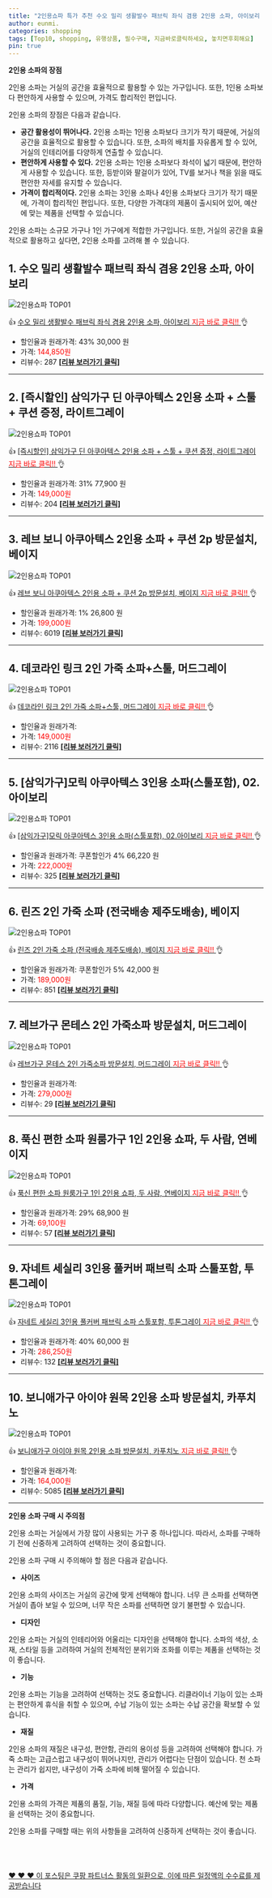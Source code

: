 ```yaml
---
title: "2인용쇼파 특가 추천 수오 밀리 생활발수 패브릭 좌식 겸용 2인용 소파, 아이보리 비교 장점"
author: eunmi.
categories: shopping
tags: [Top10, shopping, 유행상품, 필수구매, 지금바로클릭하세요, 놓치면후회해요]
pin: true
---
```

**2인용 소파의 장점**

2인용 소파는 거실의 공간을 효율적으로 활용할 수 있는 가구입니다. 또한, 1인용 소파보다 편안하게 사용할 수 있으며, 가격도 합리적인 편입니다.

2인용 소파의 장점은 다음과 같습니다.

* **공간 활용성이 뛰어나다.** 2인용 소파는 1인용 소파보다 크기가 작기 때문에, 거실의 공간을 효율적으로 활용할 수 있습니다. 또한, 소파의 배치를 자유롭게 할 수 있어, 거실의 인테리어를 다양하게 연출할 수 있습니다.
* **편안하게 사용할 수 있다.** 2인용 소파는 1인용 소파보다 좌석이 넓기 때문에, 편안하게 사용할 수 있습니다. 또한, 등받이와 팔걸이가 있어, TV를 보거나 책을 읽을 때도 편안한 자세를 유지할 수 있습니다.
* **가격이 합리적이다.** 2인용 소파는 3인용 소파나 4인용 소파보다 크기가 작기 때문에, 가격이 합리적인 편입니다. 또한, 다양한 가격대의 제품이 출시되어 있어, 예산에 맞는 제품을 선택할 수 있습니다.

2인용 소파는 소규모 가구나 1인 가구에게 적합한 가구입니다. 또한, 거실의 공간을 효율적으로 활용하고 싶다면, 2인용 소파를 고려해 볼 수 있습니다.

   

## 1. 수오 밀리 생활발수 패브릭 좌식 겸용 2인용 소파, 아이보리

![2인용쇼파 TOP01](https://thumbnail9.coupangcdn.com/thumbnails/remote/230x230ex/image/rs_quotation_api/yp9qgo50/49e8522fa4da4a0995584de93bb0bdc2.jpg)


👍 [수오 밀리 생활발수 패브릭 좌식 겸용 2인용 소파, 아이보리 <font color=red> 지금 바로 클릭!! </font> ](https://link.coupang.com/re/AFFSDP?lptag=AF3617701&subid=GithubCoopas&pageKey=6771083080&traceid=V0-153&itemId=15898752438&vendorItemId=83106858405) 👌 


- 할인율과 원래가격: 43%  30,000   원
- 가격: <span style='color:red'>144,850원</span>
- 리뷰수: 287  [**[리뷰 보러가기 클릭]**](https://link.coupang.com/re/AFFSDP?lptag=AF3617701&subid=GithubCoopas&pageKey=6771083080&traceid=V0-153&itemId=15898752438&vendorItemId=83106858405)

---


   

## 2. [즉시할인] 삼익가구 딘 아쿠아텍스 2인용 소파 + 스툴 + 쿠션 증정, 라이트그레이

![2인용쇼파 TOP01](https://thumbnail8.coupangcdn.com/thumbnails/remote/230x230ex/image/vendor_inventory/6e43/aa35a96ee589ffc9db43f6f7886e44020b19c9287e14a79986254a1f3529.jpg)


👍 [[즉시할인] 삼익가구 딘 아쿠아텍스 2인용 소파 + 스툴 + 쿠션 증정, 라이트그레이 <font color=red> 지금 바로 클릭!! </font> ](https://link.coupang.com/re/AFFSDP?lptag=AF3617701&subid=GithubCoopas&pageKey=7198907050&traceid=V0-153&itemId=18192018852&vendorItemId=80859245390) 👌 


- 할인율과 원래가격: 31%  77,900   원
- 가격: <span style='color:red'>149,000원</span>
- 리뷰수: 204  [**[리뷰 보러가기 클릭]**](https://link.coupang.com/re/AFFSDP?lptag=AF3617701&subid=GithubCoopas&pageKey=7198907050&traceid=V0-153&itemId=18192018852&vendorItemId=80859245390)

---


   

## 3. 레브 보니 아쿠아텍스 2인용 소파 + 쿠션 2p 방문설치, 베이지

![2인용쇼파 TOP01](https://thumbnail6.coupangcdn.com/thumbnails/remote/230x230ex/image/rs_quotation_api/9i0s2awr/3f1bda4a701249228176ef91a43befaa.jpg)


👍 [레브 보니 아쿠아텍스 2인용 소파 + 쿠션 2p 방문설치, 베이지 <font color=red> 지금 바로 클릭!! </font> ](https://link.coupang.com/re/AFFSDP?lptag=AF3617701&subid=GithubCoopas&pageKey=7385248452&traceid=V0-153&itemId=19082074190&vendorItemId=86204408937) 👌 


- 할인율과 원래가격: 1%  26,800   원
- 가격: <span style='color:red'>199,000원</span>
- 리뷰수: 6019  [**[리뷰 보러가기 클릭]**](https://link.coupang.com/re/AFFSDP?lptag=AF3617701&subid=GithubCoopas&pageKey=7385248452&traceid=V0-153&itemId=19082074190&vendorItemId=86204408937)

---


   

## 4. 데코라인 링크 2인 가죽 소파+스툴, 머드그레이

![2인용쇼파 TOP01](https://thumbnail10.coupangcdn.com/thumbnails/remote/230x230ex/image/vendor_inventory/82a4/94a52e0ae77924875f8b677df9406dcff9eada3e536e5fea375cce80dffd.jpg)


👍 [데코라인 링크 2인 가죽 소파+스툴, 머드그레이 <font color=red> 지금 바로 클릭!! </font> ](https://link.coupang.com/re/AFFSDP?lptag=AF3617701&subid=GithubCoopas&pageKey=1204404666&traceid=V0-153&itemId=2190159638&vendorItemId=70184296073) 👌 


- 할인율과 원래가격: 
- 가격: <span style='color:red'>149,000원</span>
- 리뷰수: 2116  [**[리뷰 보러가기 클릭]**](https://link.coupang.com/re/AFFSDP?lptag=AF3617701&subid=GithubCoopas&pageKey=1204404666&traceid=V0-153&itemId=2190159638&vendorItemId=70184296073)

---


   

## 5. [삼익가구]모릭 아쿠아텍스 3인용 소파(스툴포함), 02.아이보리

![2인용쇼파 TOP01](https://thumbnail9.coupangcdn.com/thumbnails/remote/230x230ex/image/vendor_inventory/f80e/9aac4a9db2ad8f2df4373064d2028008ba43d2f63b63c6cdb48725894c34.jpg)


👍 [[삼익가구]모릭 아쿠아텍스 3인용 소파(스툴포함), 02.아이보리 <font color=red> 지금 바로 클릭!! </font> ](https://link.coupang.com/re/AFFSDP?lptag=AF3617701&subid=GithubCoopas&pageKey=5142348542&traceid=V0-153&itemId=7051991080&vendorItemId=74344215984) 👌 


- 할인율과 원래가격: 쿠폰할인가 4%  66,220   원
- 가격: <span style='color:red'>222,000원</span>
- 리뷰수: 325  [**[리뷰 보러가기 클릭]**](https://link.coupang.com/re/AFFSDP?lptag=AF3617701&subid=GithubCoopas&pageKey=5142348542&traceid=V0-153&itemId=7051991080&vendorItemId=74344215984)

---


   

## 6. 린즈 2인 가죽 소파 (전국배송 제주도배송), 베이지

![2인용쇼파 TOP01](https://thumbnail6.coupangcdn.com/thumbnails/remote/230x230ex/image/vendor_inventory/e10c/90c51635bbed68d342f75a73aac9ee2091b0eec0842ccbfe0e248e641ee6.jpg)


👍 [린즈 2인 가죽 소파 (전국배송 제주도배송), 베이지 <font color=red> 지금 바로 클릭!! </font> ](https://link.coupang.com/re/AFFSDP?lptag=AF3617701&subid=GithubCoopas&pageKey=227458908&traceid=V0-153&itemId=2735409257&vendorItemId=70725506659) 👌 


- 할인율과 원래가격: 쿠폰할인가 5%  42,000   원
- 가격: <span style='color:red'>189,000원</span>
- 리뷰수: 851  [**[리뷰 보러가기 클릭]**](https://link.coupang.com/re/AFFSDP?lptag=AF3617701&subid=GithubCoopas&pageKey=227458908&traceid=V0-153&itemId=2735409257&vendorItemId=70725506659)

---


   

## 7. 레브가구 몬테스 2인 가죽소파 방문설치, 머드그레이

![2인용쇼파 TOP01](https://thumbnail10.coupangcdn.com/thumbnails/remote/230x230ex/image/retail/images/2023/01/20/9/7/4e6878b9-5b0d-4249-9701-11aa1d64943e.jpg)


👍 [레브가구 몬테스 2인 가죽소파 방문설치, 머드그레이 <font color=red> 지금 바로 클릭!! </font> ](https://link.coupang.com/re/AFFSDP?lptag=AF3617701&subid=GithubCoopas&pageKey=7079631003&traceid=V0-153&itemId=17607194402&vendorItemId=84773323502) 👌 


- 할인율과 원래가격: 
- 가격: <span style='color:red'>279,000원</span>
- 리뷰수: 29  [**[리뷰 보러가기 클릭]**](https://link.coupang.com/re/AFFSDP?lptag=AF3617701&subid=GithubCoopas&pageKey=7079631003&traceid=V0-153&itemId=17607194402&vendorItemId=84773323502)

---


   

## 8. 푹신 편한 소파 원룸가구 1인 2인용 쇼파, 두 사람, 연베이지

![2인용쇼파 TOP01](https://thumbnail8.coupangcdn.com/thumbnails/remote/230x230ex/image/vendor_inventory/619e/291e1c689c7bea7ed47a117d38c36422b3df092a4ad6e058fb60d8a441cb.jpg)


👍 [푹신 편한 소파 원룸가구 1인 2인용 쇼파, 두 사람, 연베이지 <font color=red> 지금 바로 클릭!! </font> ](https://link.coupang.com/re/AFFSDP?lptag=AF3617701&subid=GithubCoopas&pageKey=7495912065&traceid=V0-153&itemId=19611164452&vendorItemId=87246521030) 👌 


- 할인율과 원래가격: 29%  68,900   원
- 가격: <span style='color:red'>69,100원</span>
- 리뷰수: 57  [**[리뷰 보러가기 클릭]**](https://link.coupang.com/re/AFFSDP?lptag=AF3617701&subid=GithubCoopas&pageKey=7495912065&traceid=V0-153&itemId=19611164452&vendorItemId=87246521030)

---


   

## 9. 자네트 세실리 3인용 풀커버 패브릭 소파 스툴포함, 투톤그레이

![2인용쇼파 TOP01](https://thumbnail8.coupangcdn.com/thumbnails/remote/230x230ex/image/vendor_inventory/6ca5/d4ae7881ebb58c05b072b5d9a58c5793e114f57901c156d110d974b8f08d.jpg)


👍 [자네트 세실리 3인용 풀커버 패브릭 소파 스툴포함, 투톤그레이 <font color=red> 지금 바로 클릭!! </font> ](https://link.coupang.com/re/AFFSDP?lptag=AF3617701&subid=GithubCoopas&pageKey=260564486&traceid=V0-153&itemId=815098599&vendorItemId=5073946625) 👌 


- 할인율과 원래가격: 40%  60,000   원
- 가격: <span style='color:red'>286,250원</span>
- 리뷰수: 132  [**[리뷰 보러가기 클릭]**](https://link.coupang.com/re/AFFSDP?lptag=AF3617701&subid=GithubCoopas&pageKey=260564486&traceid=V0-153&itemId=815098599&vendorItemId=5073946625)

---


   

## 10. 보니애가구 아이야 원목 2인용 소파 방문설치, 카푸치노

![2인용쇼파 TOP01](https://thumbnail10.coupangcdn.com/thumbnails/remote/230x230ex/image/rs_quotation_api/ufz7200m/0db4bbd002ac48a8867b3b082cdd30a9.jpg)


👍 [보니애가구 아이야 원목 2인용 소파 방문설치, 카푸치노 <font color=red> 지금 바로 클릭!! </font> ](https://link.coupang.com/re/AFFSDP?lptag=AF3617701&subid=GithubCoopas&pageKey=7093248537&traceid=V0-153&itemId=17682946279&vendorItemId=84848132288) 👌 


- 할인율과 원래가격: 
- 가격: <span style='color:red'>164,000원</span>
- 리뷰수: 5085  [**[리뷰 보러가기 클릭]**](https://link.coupang.com/re/AFFSDP?lptag=AF3617701&subid=GithubCoopas&pageKey=7093248537&traceid=V0-153&itemId=17682946279&vendorItemId=84848132288)

---
**2인용 소파 구매 시 주의점**

2인용 소파는 거실에서 가장 많이 사용되는 가구 중 하나입니다. 따라서, 소파를 구매하기 전에 신중하게 고려하여 선택하는 것이 중요합니다.

2인용 소파 구매 시 주의해야 할 점은 다음과 같습니다.

* **사이즈**

2인용 소파의 사이즈는 거실의 공간에 맞게 선택해야 합니다. 너무 큰 소파를 선택하면 거실이 좁아 보일 수 있으며, 너무 작은 소파를 선택하면 앉기 불편할 수 있습니다.

* **디자인**

2인용 소파는 거실의 인테리어와 어울리는 디자인을 선택해야 합니다. 소파의 색상, 소재, 스타일 등을 고려하여 거실의 전체적인 분위기와 조화를 이루는 제품을 선택하는 것이 좋습니다.

* **기능**

2인용 소파는 기능을 고려하여 선택하는 것도 중요합니다. 리클라이너 기능이 있는 소파는 편안하게 휴식을 취할 수 있으며, 수납 기능이 있는 소파는 수납 공간을 확보할 수 있습니다.

* **재질**

2인용 소파의 재질은 내구성, 편안함, 관리의 용이성 등을 고려하여 선택해야 합니다. 가죽 소파는 고급스럽고 내구성이 뛰어나지만, 관리가 어렵다는 단점이 있습니다. 천 소파는 관리가 쉽지만, 내구성이 가죽 소파에 비해 떨어질 수 있습니다.

* **가격**

2인용 소파의 가격은 제품의 품질, 기능, 재질 등에 따라 다양합니다. 예산에 맞는 제품을 선택하는 것이 중요합니다.

2인용 소파를 구매할 때는 위의 사항들을 고려하여 신중하게 선택하는 것이 좋습니다.<br><br><br><br><br> [ ❤ ❤ ❤ 이 포스팅은 쿠팡 파트너스 활동의 일환으로, 이에 따른 일정액의 수수료를 제공받습니다](https://link.coupang.com/a/bcEFyh)